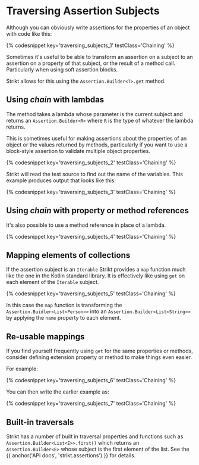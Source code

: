 ---
---

# Traversing Assertion Subjects

Although you can obviously write assertions for the properties of an object with code like this:

{% codesnippet key='traversing_subjects_1' testClass='Chaining' %}

Sometimes it's useful to be able to transform an assertion on a subject to an assertion on a property of that subject, or the result of a method call.
Particularly when using soft assertion blocks.

Strikt allows for this using the `Assertion.Builder<T>.get` method.  

## Using _chain_ with lambdas

The method takes a lambda whose parameter is the current subject and returns an `Assertion.Builder<R>` where `R` is the type of whatever the lambda returns.

This is sometimes useful for making assertions about the properties of an object or the values returned by methods, particularly if you want to use a block-style assertion to validate multiple object properties.

{% codesnippet key='traversing_subjects_2' testClass='Chaining' %}

Strikt will read the test source to find out the name of the variables.
This example produces output that looks like this:

{% codesnippet key='traversing_subjects_3' testClass='Chaining' %}

## Using _chain_ with property or method references

It's also possible to use a method reference in place of a lambda. 

{% codesnippet key='traversing_subjects_4' testClass='Chaining' %}

## Mapping elements of collections

If the assertion subject is an `Iterable` Strikt provides a `map` function much like the one in the Kotlin standard library.
It is effectively like using `get` on each element of the `Iterable` subject.

{% codesnippet key='traversing_subjects_5' testClass='Chaining' %}

In this case the `map` function is transforming the `Assertion.Buidler<List<Person>>` into an `Assertion.Builder<List<String>>` by applying the `name` property to each element.

## Re-usable mappings

If you find yourself frequently using `get` for the same properties or methods, consider defining extension property or method to make things even easier.

For example:

{% codesnippet key='traversing_subjects_6' testClass='Chaining' %}

You can then write the earlier example as:

{% codesnippet key='traversing_subjects_7' testClass='Chaining' %}

## Built-in traversals

Strikt has a number of built in traversal properties and functions such as `Assertion.Builder<List<E>>.first()` which returns an `Assertion.Builder<E>` whose subject is the first element of the list.
See the {{ anchor('API docs', 'strikt.assertions') }} for details.
